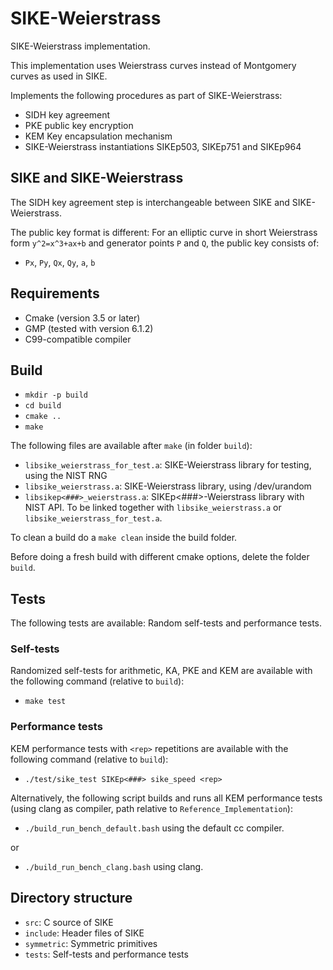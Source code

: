 # SIKE-Weierstrass

SIKE-Weierstrass implementation.

This implementation uses Weierstrass curves instead of Montgomery curves as used in SIKE.

Implements the following procedures as part of SIKE-Weierstrass:
- SIDH key agreement
- PKE public key encryption
- KEM Key encapsulation mechanism
- SIKE-Weierstrass instantiations SIKEp503, SIKEp751 and SIKEp964

## SIKE and SIKE-Weierstrass

The SIDH key agreement step is interchangeable between SIKE and SIKE-Weierstrass. 

The public key format is different:
For an elliptic curve in short Weierstrass form `y^2=x^3+ax+b` and generator points `P` and `Q`, the public key consists of:
- `Px`, `Py`, `Qx`, `Qy`, `a`, `b`

## Requirements

- Cmake (version 3.5 or later)
- GMP (tested with version 6.1.2)
- C99-compatible compiler

## Build

- `mkdir -p build`
- `cd build`
- `cmake ..`
- `make`

The following files are available after `make` (in folder `build`):
- `libsike_weierstrass_for_test.a`: SIKE-Weierstrass library for testing, using the NIST RNG
- `libsike_weierstrass.a`: SIKE-Weierstrass library, using /dev/urandom
- `libsikep<###>_weierstrass.a`: SIKEp<###>-Weierstrass library with NIST API. To be linked together with `libsike_weierstrass.a` or `libsike_weierstrass_for_test.a`.

To clean a build do a `make clean` inside the build folder.

Before doing a fresh build with different cmake options, delete the folder `build`.

## Tests

The following tests are available: Random self-tests and performance tests.

### Self-tests
Randomized self-tests for arithmetic, KA, PKE and KEM are available with the following command (relative to `build`):

- `make test`

### Performance tests
KEM performance tests with `<rep>` repetitions are available with the following command (relative to `build`):

- `./test/sike_test SIKEp<###> sike_speed <rep>`

Alternatively, the following script builds and runs all KEM performance tests (using clang as compiler, path relative to `Reference_Implementation`):

- `./build_run_bench_default.bash` using the default cc compiler.

or

- `./build_run_bench_clang.bash` using clang.

## Directory structure
* `src`: C source of SIKE
* `include`: Header files of SIKE
* `symmetric`: Symmetric primitives
* `tests`: Self-tests and performance tests
